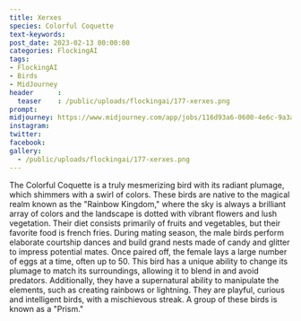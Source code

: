 ```yaml
---
title: Xerxes
species: Colorful Coquette
text-keywords: 
post_date: 2023-02-13 00:00:00
categories: FlockingAI
tags:
- FlockingAI
- Birds
- MidJourney 
header      :
  teaser    : /public/uploads/flockingai/177-xerxes.png
prompt: 
midjourney: https://www.midjourney.com/app/jobs/116d93a6-0600-4e6c-9a3a-64553bf7b48
instagram: 
twitter: 
facebook: 
gallery: 
  - /public/uploads/flockingai/177-xerxes.png
---
```


The Colorful Coquette is a truly mesmerizing bird with its radiant plumage, which shimmers with a swirl of colors. These birds are native to the magical realm known as the "Rainbow Kingdom," where the sky is always a brilliant array of colors and the landscape is dotted with vibrant flowers and lush vegetation. Their diet consists primarily of fruits and vegetables, but their favorite food is french fries. During mating season, the male birds perform elaborate courtship dances and build grand nests made of candy and glitter to impress potential mates. Once paired off, the female lays a large number of eggs at a time, often up to 50. This bird has a unique ability to change its plumage to match its surroundings, allowing it to blend in and avoid predators. Additionally, they have a supernatural ability to manipulate the elements, such as creating rainbows or lightning. They are playful, curious and intelligent birds, with a mischievous streak. A group of these birds is known as a "Prism."
